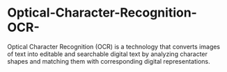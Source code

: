 # Optical-Character-Recognition-OCR-
Optical Character Recognition (OCR) is a technology that converts images of text into editable and searchable digital text by analyzing character shapes and matching them with corresponding digital representations.

